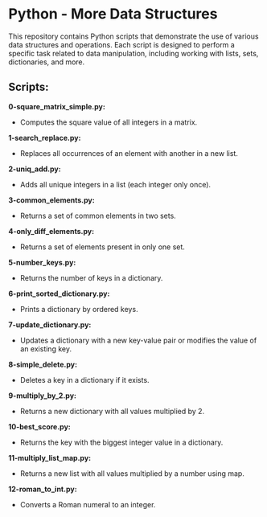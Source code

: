 # Python - More Data Structures
This repository contains Python scripts that demonstrate the use of various data structures and operations. Each script is designed to perform a specific task related to data manipulation, including working with lists, sets, dictionaries, and more.

## Scripts:
**0-square_matrix_simple.py:**
  - Computes the square value of all integers in a matrix.

**1-search_replace.py:**
  - Replaces all occurrences of an element with another in a new list.

**2-uniq_add.py:**
  - Adds all unique integers in a list (each integer only once).

**3-common_elements.py:**
  - Returns a set of common elements in two sets.

**4-only_diff_elements.py:**
  - Returns a set of elements present in only one set.

**5-number_keys.py:**
  - Returns the number of keys in a dictionary.

**6-print_sorted_dictionary.py:**
  - Prints a dictionary by ordered keys.

**7-update_dictionary.py:**
  - Updates a dictionary with a new key-value pair or modifies the value of an existing key.

**8-simple_delete.py:**
  - Deletes a key in a dictionary if it exists.

**9-multiply_by_2.py:**
  - Returns a new dictionary with all values multiplied by 2.

**10-best_score.py:**
  - Returns the key with the biggest integer value in a dictionary.

**11-multiply_list_map.py:**
  -  Returns a new list with all values multiplied by a number using map.

**12-roman_to_int.py:**
  - Converts a Roman numeral to an integer.
